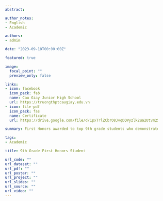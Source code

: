 ```yaml
---
abstract: 

author_notes:
- English
- Academic

authors:
- admin

date: "2023-09-18T00:00:00Z"

featured: true

image:
  focal_point: ""
  preview_only: false

links:
- icon: facebook
  icon_pack: fab
  name: Cau Giay Junior High School
  url: https://truongthptcaugiay.edu.vn
- icon: file-pdf
  icon_pack: fas
  name: Certificate
  url: https://drive.google.com/file/d/1pxTrlZCbrO8JvqDQVyzlk2ua2Utvm25b/view?usp=sharing

summary: First Honors awarded to top 9th grade students who demonstrated outstanding academic excellence and extracurricular involvement.

tags: 
- Academic

title: 9th Grade First Honors Student

url_code: ""
url_dataset: ""
url_pdf: ""
url_poster: ""
url_project: ""
url_slides: ""
url_source: ""
url_video: ""
---
```

